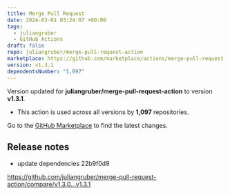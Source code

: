 ```yaml
---
title: Merge Pull Request
date: 2024-03-01 03:24:07 +00:00
tags:
  - juliangruber
  - GitHub Actions
draft: false
repo: juliangruber/merge-pull-request-action
marketplace: https://github.com/marketplace/actions/merge-pull-request
version: v1.3.1
dependentsNumber: "1,097"
---
```



Version updated for **juliangruber/merge-pull-request-action** to version **v1.3.1**.
- This action is used across all versions by **1,097** repositories.

Go to the [GitHub Marketplace](https://github.com/marketplace/actions/merge-pull-request) to find the latest changes.

## Release notes

- update dependencies  22b9f0d9

https://github.com/juliangruber/merge-pull-request-action/compare/v1.3.0...v1.3.1
